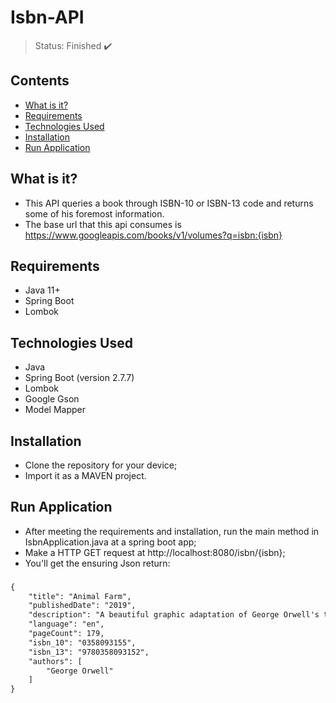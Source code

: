 <h1>Isbn-API</h1>

> Status: Finished ✔️

## Contents
  
* [What is it?](#what-is-it)
* [Requirements](#requirements)
* [Technologies Used](#technologies)
* [Installation](#installation)
* [Run Application](#run-application)

## <a name="what-is-it"></a>What is it?

- This API queries a book through ISBN-10 or ISBN-13 code and returns some of his foremost information.
- The base url that this api consumes is https://www.googleapis.com/books/v1/volumes?q=isbn:{isbn}

## <a name="requirements"></a>Requirements

- Java 11+
- Spring Boot
- Lombok

## <a name="technologies"></a>Technologies Used

- Java
- Spring Boot (version 2.7.7)
- Lombok
- Google Gson
- Model Mapper

## <a name="installation"></a>Installation
- Clone the repository for your device;
- Import it as a MAVEN project.

## <a name="run-application"></a>Run Application
- After meeting the requirements and installation, run the main method in IsbnApplication.java at a spring boot app;
- Make a HTTP GET request at http://localhost:8080/isbn/{isbn};
- You'll get the ensuring Json return:
###
```xml
{
    "title": "Animal Farm",
    "publishedDate": "2019",
    "description": "A beautiful graphic adaptation of George Orwell's timeless and timely allegorical novel. \"All animals are equal, but some animals are more equal than others.\" In 1945, George Orwell, called \"the conscience of his generation,\" created an enduring, devastating story of new tyranny replacing old, and power corrupting even the noblest of causes. Today it is all too clear that Orwell's masterpiece is still fiercely relevant wherever cults of personality thrive, truths are twisted by those in power, and freedom is under attack. Now, in this fully authorized edition, the artist Odyr translates the world and message of Animal Farm into a gorgeously imagined graphic novel. Old Major, Napoleon, Squealer, Snowball, Boxer, and all the animals of Animal Farm come to life in this newly envisaged classic. From his individual brushstrokes to the freedom of his page design, Odyr's adaptation seamlessly moves between satire and fable and will appeal to all ages, just as Orwell intended.",
    "language": "en",
    "pageCount": 179,
    "isbn_10": "0358093155",
    "isbn_13": "9780358093152",
    "authors": [
        "George Orwell"
    ]
}
```
